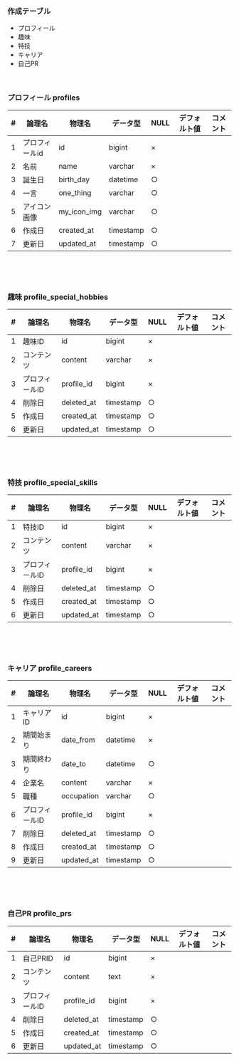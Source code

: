 ### 作成テーブル

- プロフィール
- 趣味
- 特技
- キャリア
- 自己PR

<br>

### プロフィール profiles

|  #  |  論理名  |  物理名  |  データ型  |  NULL  |  デフォルト値  |  コメント | 
| ---- | ---- | ---- | ---- | ---- | ---- | ---- | 
|  1  | プロフィールid   |  id  |  bigint  |  ×  |    |    | 
|  2  |  名前  |  name |  varchar  |  ×  |    |    | 
|  3  |  誕生日  |  birth_day  |  datetime  |  ○  |    |    | 
|  4  |  一言  |  one_thing  |  varchar  |  ○  |    |    | 
|  5  |  アイコン画像  |  my_icon_img  |  varchar  |  ○  |    |    | 
|  6  |  作成日  |  created_at  |  timestamp  |  ○  |    |    | 
|  7  |  更新日  |  updated_at  |  timestamp  |  ○  |    |    | 

<br>
<br>
<br>

### 趣味 profile_special_hobbies

|  #  |  論理名  |  物理名  |  データ型  |  NULL  |  デフォルト値  |  コメント | 
| ---- | ---- | ---- | ---- | ---- | ---- | ---- | 
|  1  |  趣味ID  |  id |  bigint  |  ×  |    |    | 
|  2  |  コンテンツ  |  content  |  varchar  |  ×  |    |    | 
|  3  |  プロフィールID  |  profile_id  |  bigint  |  ×  |    |    | 
|  4  |  削除日  |  deleted_at  |  timestamp  |  ○  |    |    | 
|  5  |  作成日  |  created_at  |  timestamp  |  ○  |    |    | 
|  6  |  更新日  |  updated_at  |  timestamp  |  ○  |    |    | 

<br>
<br>
<br>

### 特技 profile_special_skills

|  #  |  論理名  |  物理名  |  データ型  |  NULL  |  デフォルト値  |  コメント | 
| ---- | ---- | ---- | ---- | ---- | ---- | ---- | 
|  1  |  特技ID  |  id  |  bigint  |  ×  |    |   | 
|  2  |  コンテンツ  |  content  |  varchar  | × |    |    | 
|  3  |  プロフィールID  |  profile_id  |  bigint  |  ×  |    |    | 
|  4  |  削除日  |  deleted_at  |  timestamp  |  ○  |    |    | 
|  5  |  作成日  |  created_at  |  timestamp  |  ○  |    |    | 
|  6  |  更新日  |  updated_at  |  timestamp  |  ○  |    |    | 
<br>
<br>
<br>

### キャリア profile_careers

|  #  |  論理名  |  物理名  |  データ型  |  NULL  |  デフォルト値  |  コメント | 
| ---- | ---- | ---- | ---- | ---- | ---- | ---- | 
|  1  |  キャリアID  |  id  |  bigint  |  ×  |    |   | 
|  2  |  期間始まり  |  date_from  |  datetime  | × |    |    | 
|  3  |  期間終わり  |  date_to  |  datetime  |  ○  |    |    | 
|  4  |  企業名  |  content  |  varchar  |  ×  |    |    | 
|  5  |  職種  |  occupation  |  varchar  |  ○  |    |    | 
|  6  |  プロフィールID  |  profile_id  |  bigint  |  ×  |    |    | 
|  7  |  削除日  |  deleted_at  |  timestamp  |  ○  |    |    | 
|  8  |  作成日  |  created_at  |  timestamp  |  ○  |    |    | 
|  9  |  更新日  |  updated_at  |  timestamp  |  ○  |    |    | 

<br>
<br>
<br>

### 自己PR profile_prs

|  #  |  論理名  |  物理名  |  データ型  |  NULL  |  デフォルト値  |  コメント | 
| ---- | ---- | ---- | ---- | ---- | ---- | ---- | 
|  1  |  自己PRID  |  id  |  bigint  |  ×  |    |    | 
|  2  |  コンテンツ  |  content  |  text  |  ×  |    |    | 
|  3  |  プロフィールID  |  profile_id  |  bigint  |  ×  |    |    | 
|  4  |  削除日  |  deleted_at  |  timestamp  |  ○  |    |    | 
|  5  |  作成日  |  created_at  |  timestamp  |  ○  |    |    | 
|  6  |  更新日  |  updated_at  |  timestamp  |  ○  |    |    | 

<br>
<br>
<br>
